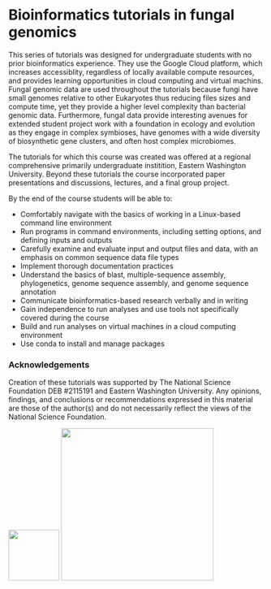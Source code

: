 # Bioinformatics tutorials in fungal genomics

This series of tutorials was designed for undergraduate students with no prior bioinformatics experience. They use the Google Cloud platform, which increases accessiblity, regardless of locally available compute resources, and provides learning opportunities in cloud computing and virtual machins. Fungal genomic data are used throughout the tutorials because fungi have small genomes relative to other Eukaryotes thus reducing files sizes and compute time, yet they provide a higher level complexity than bacterial genomic data. Furthermore, fungal data provide interesting avenues for extended student project work with a foundation in ecology and evolution as they engage in complex symbioses, have genomes with a wide diversity of biosynthetic gene clusters, and often host complex microbiomes. 

The tutorials for which this course was created was offered at a regional comprehensive primarily undergraduate institition, Eastern Washington University. Beyond these tutorials the course incorporated paper presentations and discussions, lectures, and a final group project. 

By the end of the course students will be able to: 
* Comfortably navigate with the basics of working in a Linux-based command line environment 
* Run programs in command environments, including setting options, and defining inputs and outputs
* Carefully examine and evaluate input and output files and data, with an emphasis on common sequence data file types
* Implement thorough documentation practices 
* Understand the basics of blast, multiple-sequence assembly, phylogenetics, genome sequence assembly, and genome sequence annotation
* Communicate bioinformatics-based research verbally and in writing
* Gain independence to run analyses and use tools not specifically covered during the course
* Build and run analyses on virtual machines in a cloud computing environment
* Use conda to install and manage packages

### Acknowledgements

Creation of these tutorials was supported by The National Science Foundation DEB #2115191 and Eastern Washington University. Any opinions, findings, and conclusions or recommendations expressed in this material are those of the author(s) and do not necessarily reflect the views of the National Science Foundation.

<img src="https://user-images.githubusercontent.com/17323363/179559477-c3fdfa60-9886-405b-9aea-124c9305ad88.png" width="100"> <img src="https://user-images.githubusercontent.com/17323363/179559504-9ec579ac-a34e-4279-8472-f3f17df77025.png" width="300">

